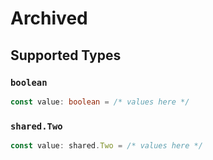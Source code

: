 # Archived


## Supported Types

### `boolean`

```typescript
const value: boolean = /* values here */
```

### `shared.Two`

```typescript
const value: shared.Two = /* values here */
```

